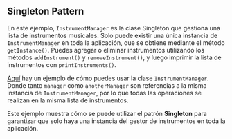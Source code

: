 ## Singleton Pattern
En este ejemplo, `InstrumentManager` es la clase Singleton que gestiona una lista de instrumentos musicales.
Solo puede existir una única instancia de `InstrumentManager` en toda la aplicación, que se obtiene mediante 
el método `getInstance()`. Puedes agregar o eliminar instrumentos utilizando los métodos `addInstrument()` y 
`removeInstrument()`, y luego imprimir la lista de instrumentos con `printInstruments()`.



[Aquí](Singleton.java) hay un ejemplo de cómo puedes usar la clase `InstrumentManager`. 
Donde tanto `manager` como `anotherManager` son referencias a la misma instancia de `InstrumentManager`, por lo que
todas las operaciones se realizan en la misma lista de instrumentos.

Este ejemplo muestra cómo se puede utilizar el patrón **Singleton** para garantizar que solo haya una instancia del 
gestor de instrumentos en toda la aplicación.
